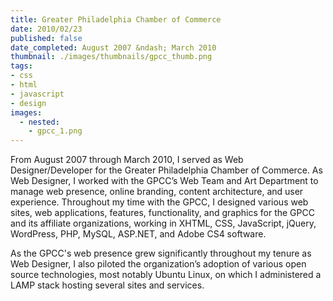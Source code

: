 ```yaml
---
title: Greater Philadelphia Chamber of Commerce
date: 2010/02/23
published: false
date_completed: August 2007 &ndash; March 2010
thumbnail: ./images/thumbnails/gpcc_thumb.png
tags:
- css
- html
- javascript
- design
images:
  - nested:
    - gpcc_1.png
---
```


From August 2007 through March 2010, I served as Web Designer/Developer for the Greater Philadelphia Chamber of Commerce. As Web Designer, I worked with the GPCC’s Web Team and Art Department to manage web presence, online branding, content architecture, and user experience. Throughout my time with the GPCC, I designed various web sites, web applications, features, functionality, and graphics for the GPCC and its affiliate organizations, working in XHTML, CSS, JavaScript, jQuery, WordPress, PHP, MySQL, ASP.NET, and Adobe CS4 software.

As the GPCC's web presence grew significantly throughout my tenure as Web Designer, I also piloted the organization’s adoption of various open source technologies, most notably Ubuntu Linux, on which I administered a LAMP stack hosting several sites and services.

